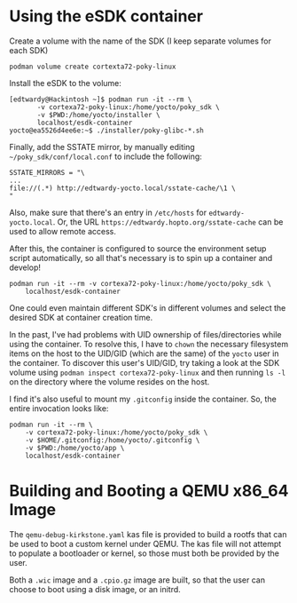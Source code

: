 # Using the eSDK container

Create a volume with the name of the SDK (I keep separate volumes for each SDK)

```
podman volume create cortexta72-poky-linux
```

Install the eSDK to the volume:

```
[edtwardy@Hackintosh ~]$ podman run -it --rm \
       -v cortexa72-poky-linux:/home/yocto/poky_sdk \
       -v $PWD:/home/yocto/installer \
       localhost/esdk-container
yocto@ea5526d4ee6e:~$ ./installer/poky-glibc-*.sh
```

Finally, add the SSTATE mirror, by manually editing
`~/poky_sdk/conf/local.conf` to include the following:

```
SSTATE_MIRRORS = "\
...
file://(.*) http://edtwardy-yocto.local/sstate-cache/\1 \
"
```

Also, make sure that there's an entry in `/etc/hosts` for
`edtwardy-yocto.local`. Or, the URL `https://edtwardy.hopto.org/sstate-cache`
can be used to allow remote access. 

After this, the container is configured to source the environment setup script
automatically, so all that's necessary is to spin up a container and develop!

```
podman run -it --rm -v cortexa72-poky-linux:/home/yocto/poky_sdk \
    localhost/esdk-container
```

One could even maintain different SDK's in different volumes and select the
desired SDK at container creation time.

In the past, I've had problems with UID ownership of files/directories while
using the container. To resolve this, I have to `chown` the necessary
filesystem items on the host to the UID/GID (which are the same) of the `yocto`
user in the container. To discover this user's UID/GID, try taking a look at
the SDK volume using `podman inspect cortexa72-poky-linux` and then running
`ls -l` on the directory where the volume resides on the host.

I find it's also useful to mount my `.gitconfig` inside the container. So, the
entire invocation looks like:

```
podman run -it --rm \
    -v cortexa72-poky-linux:/home/yocto/poky_sdk \
    -v $HOME/.gitconfig:/home/yocto/.gitconfig \
    -v $PWD:/home/yocto/app \
    localhost/esdk-container
```

# Building and Booting a QEMU x86_64 Image

The `qemu-debug-kirkstone.yaml` kas file is provided to build a rootfs that
can be used to boot a custom kernel under QEMU. The kas file will not
attempt to populate a bootloader or kernel, so those must both be provided
by the user.

Both a `.wic` image and a `.cpio.gz` image are built, so that the user can
choose to boot using a disk image, or an initrd.
